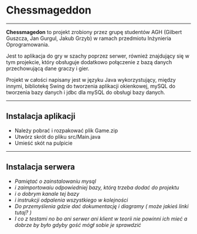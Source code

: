 # Chessmageddon
---
**Chessmagedon** to projekt zrobiony przez grupę studentów AGH (Gilbert Guszcza, Jan Gurgul, Jakub Grzyb) w ramach przedmiotu Inżynieria Oprogramowania. 

Jest to aplikacja do gry w szachy poprzez serwer, również znajdujący się w tym projekcie, który obsługuje dodatkowo połączenie z bazą danych przechowującą dane graczy i gier.

Projekt w całości napisany jest w języku Java wykorzystujący, między innymi, bibliotekę Swing do tworzenia aplikacji okienkowej, mySQL do tworzenia bazy danych i jdbc dla mySQL do obsługi bazy danych.

---

## Instalacja aplikacji
 * Należy pobrać i rozpakować plik Game.zip
 * Utwórz skrót do pliku src/Main.java
 * Umieść skót na pulpicie

---

## Instalacja serwera
* *Pamiętać o zainstalowaniu mysql* 
* *i zaimportowaiu odpowiedniej bazy, którą trzeba dodać do projektu* 
* *i o dobrym kanale tej bazy*
* *i instrukcji odpalenia wszystkiego w kolejności*
* *Do przemyślenia gdzie dać dokumentację i diagramy ( może jakieś linki tutaj? )*
* *I co z testami no bo ani serwer ani klient w teorii nie powinni ich mieć a dobrze by było gdyby gość mógł sobie je sprawdzić*
